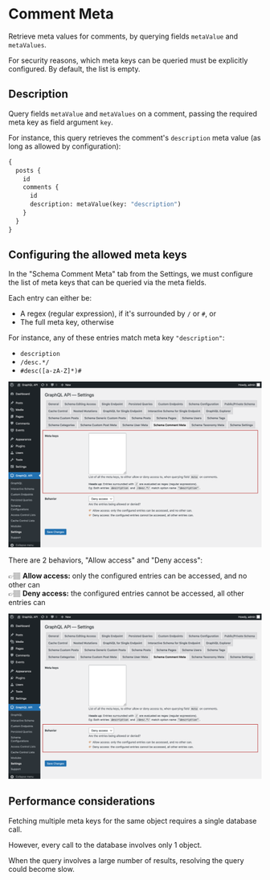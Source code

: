# Comment Meta

Retrieve meta values for comments, by querying fields `metaValue` and `metaValues`.

For security reasons, which meta keys can be queried must be explicitly configured. By default, the list is empty.

## Description

Query fields `metaValue` and `metaValues` on a comment, passing the required meta key as field argument `key`.

For instance, this query retrieves the comment's `description` meta value (as long as allowed by configuration):

```graphql
{
  posts {
    id
    comments {
      id
      description: metaValue(key: "description")
    }
  }
}
```

## Configuring the allowed meta keys

In the "Schema Comment Meta" tab from the Settings, we must configure the list of meta keys that can be queried via the meta fields.

Each entry can either be:

- A regex (regular expression), if it's surrounded by `/` or `#`, or
- The full meta key, otherwise

For instance, any of these entries match meta key `"description"`:

- `description`
- `/desc.*/`
- `#desc([a-zA-Z]*)#`

![Defining the entries](../../images/schema-configuration-comment-meta-entries.png "Defining the entries")

There are 2 behaviors, "Allow access" and "Deny access":

👉🏽 <strong>Allow access:</strong> only the configured entries can be accessed, and no other can<br/>
👉🏽 <strong>Deny access:</strong> the configured entries cannot be accessed, all other entries can

![Defining the access behavior](../../images/schema-configuration-comment-meta-behavior.png "Defining the access behavior")

## Performance considerations

Fetching multiple meta keys for the same object requires a single database call.

However, every call to the database involves only 1 object.

When the query involves a large number of results, resolving the query could become slow.

